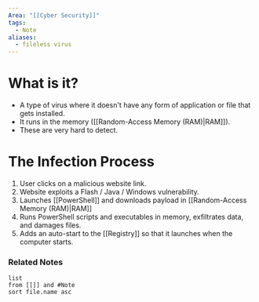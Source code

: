 ```yaml
---
Area: "[[Cyber Security]]"
tags:
  - Note
aliases:
  - fileless virus
---
```

# What is it?
- A type of virus where it doesn't have any form of application or file that gets installed.
- It runs in the memory ([[Random-Access Memory (RAM)|RAM]]).
- These are very hard to detect.

# The Infection Process
1. User clicks on a malicious website link.
2. Website exploits a Flash / Java / Windows vulnerability.
3. Launches [[PowerShell]] and downloads payload in [[Random-Access Memory (RAM)|RAM]]
4. Runs PowerShell scripts and executables in memory, exfiltrates data, and damages files.
5. Adds an auto-start to the [[Registry]] so that it launches when the computer starts.


### Related Notes
```dataview
list
from [[]] and #Note 
sort file.name asc
```
